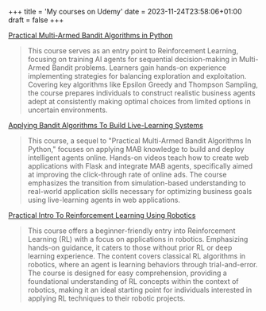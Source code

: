 +++
title = 'My courses on Udemy'
date = 2023-11-24T23:58:06+01:00
draft = false
+++

[Practical Multi-Armed Bandit Algorithms in Python](https://www.udemy.com/course/practical-multi-armed-bandit-algorithms-in-python/?referralCode=6B5376A3AFBBD36DC167)
> This course serves as an entry point to Reinforcement Learning, focusing on training AI agents for sequential decision-making in Multi-Armed Bandit problems. Learners gain hands-on experience implementing strategies for balancing exploration and exploitation. Covering key algorithms like Epsilon Greedy and Thompson Sampling, the course prepares individuals to construct realistic business agents adept at consistently making optimal choices from limited options in uncertain environments.

[Applying Bandit Algorithms To Build Live-Learning Systems](https://www.udemy.com/course/applied-mab-algorithms-for-online-live-learning-systems/?referralCode=073BFD1245DCFB27D879)
> This course, a sequel to "Practical Multi-Armed Bandit Algorithms In Python," focuses on applying MAB knowledge to build and deploy intelligent agents online. Hands-on videos teach how to create web applications with Flask and integrate MAB agents, specifically aimed at improving the click-through rate of online ads. The course emphasizes the transition from simulation-based understanding to real-world application skills necessary for optimizing business goals using live-learning agents in web applications.

[Practical Intro To Reinforcement Learning Using Robotics](https://www.udemy.com/course/practical-intro-to-reinforcement-learning-using-robotics/?referralCode=5E229C11A34F5CA41F24)
> This course offers a beginner-friendly entry into Reinforcement Learning (RL) with a focus on applications in robotics. Emphasizing hands-on guidance, it caters to those without prior RL or deep learning experience. The content covers classical RL algorithms in robotics, where an agent is learning behaviors through trial-and-error. The course is designed for easy comprehension, providing a foundational understanding of RL concepts within the context of robotics, making it an ideal starting point for individuals interested in applying RL techniques to their robotic projects.

